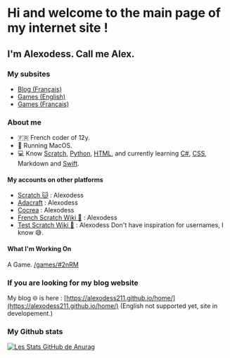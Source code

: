# Hi and welcome to the main page of my internet site !
## I'm Alexodess. Call me Alex.
### My subsites
+ [Blog (Français)](https://alexodess211.github.io/home)
+ [Games (English)](https://alexodess211.github.io/games)
+ [Games (Français)](https://alexodess211.github.io/games/fr)
### About me

- 🇫🇷 French coder of 12y.
-  Running MacOS.
- 💻 Know [Scratch](https://www.bing.com/search?q=Scratch&cvid=ae150e4c0a464e8e8ffbbeab2fc2cf1d&aqs=edge..69i57j69i60l5j69i65l3.4071j0j1&FORM=ANNTA1&PC=U531), [Python](https://www.bing.com/search?q=Python&qs=n&form=QBRE&sp=-1&lq=0&pq=pyth&sc=10-4&sk=&cvid=0EC9614278E3465D937245407F176205&ghsh=0&ghacc=0&ghpl=), [HTML](https://www.bing.com/search?q=HTML&qs=n&form=QBRE&sp=-1&lq=0&pq=html&sc=10-4&sk=&cvid=7DE5C2F978D848EEB57D1525DB88878B&ghsh=0&ghacc=0&ghpl=), and currently learning [C#](https://www.bing.com/search?q=C%23&qs=n&form=QBRE&sp=-1&lq=0&pq=c%23&sc=10-2&sk=&cvid=2D03CE8250DF44C388DEA92FDECFC744&ghsh=0&ghacc=0&ghpl=), [CSS](https://www.bing.com/search?q=CSS&qs=n&form=QBRE&sp=-1&lq=0&pq=cs&sc=10-2&sk=&cvid=080FBB67E016436C9574221CB81A28AE&ghsh=0&ghacc=0&ghpl=), Markdown and [Swift](https://www.bing.com/search?q=swift+programming+language&qs=LT&pq=swift+prog&sk=UT1&sc=10-10&cvid=ACE7317727BC4A3B8D0171C6371A9035&FORM=QBRE&sp=2&lq=0).

#### My accounts on other platforms
- [Scratch 🐱](https://scratch.mit.edu/users/Alexodess) : Alexodess
- [Adacraft](https://adacraft.org/people/Alexodess) : Alexodess
- [Cocrea](https://cocrea.world/@alexodess) : Alexodess
- [French Scratch Wiki 📔](https://fr.scratch-wiki.info/wiki/Utilisateur:Alexodess) : Alexodess
- [Test Scratch Wiki 📔](https://test.scratch-wiki.info/wiki/User:Alexodess) : Alexodess
Don't have inspiration for usernames, I know 😅.

#### What I'm Working On
A Game. [/games/#2nRM](https://alexodess211.github.io/games/#2nRM)

### If you are looking for my blog website
My blog 🌐 is here : [https://alexodess211.github.io/home/](https://alexodess211.github.io/home/) (English not supported yet, site in developement.)

### My Github stats
[![Les Stats GitHub de Anurag](https://github-readme-stats.vercel.app/api?username=AlexoDess211)](https://github.com/anuraghazra/github-readme-stats)
